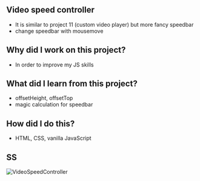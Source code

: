 ## Video speed controller

- It is similar to project 11 (custom video player) but more fancy speedbar
- change speedbar with mousemove

## Why did I work on this project?

- In order to improve my JS skills

## What did I learn from this project?

- offsetHeight, offsetTop
- magic calculation for speedbar

## How did I do this?

- HTML, CSS, vanilla JavaScript

## SS

![VideoSpeedController](https://user-images.githubusercontent.com/72968539/147250327-9d1b410b-4eae-420d-89ae-e7fc62e1f5d9.png)
